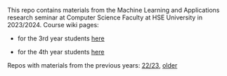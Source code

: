 This repo contains materials from the Machine Learning and Applications research seminar at Computer Science Faculty at HSE University in 2023/2024. Course wiki pages:

* for the 3rd year students [here]()

* for the 4th year students [here](http://wiki.cs.hse.ru/%D0%9D%D0%98%D0%A1_%D0%9C%D0%B0%D1%88%D0%B8%D0%BD%D0%BD%D0%BE%D0%B5_%D0%BE%D0%B1%D1%83%D1%87%D0%B5%D0%BD%D0%B8%D0%B5_%D0%B8_%D0%BF%D1%80%D0%B8%D0%BB%D0%BE%D0%B6%D0%B5%D0%BD%D0%B8%D1%8F_4_%D0%BA%D1%83%D1%80%D1%81_2023/2024#.D0.A0.D0.B0.D1.81.D0.BF.D0.B8.D1.81.D0.B0.D0.BD.D0.B8.D0.B5)

Repos with materials from the previous years: [22/23](https://github.com/bayesgroup/HSE_ML_research_seminar_22_23/tree/main), [older](https://github.com/bayesgroup/HSE_ML_research_seminar)
